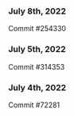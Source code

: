 ### July 8th, 2022

Commit #254330

### July 5th, 2022

Commit #314353


### July 4th, 2022

Commit #72281
